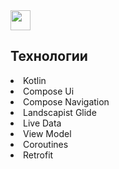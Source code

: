 
<img src="https://github.com/blackcater/blackcater/raw/main/images/Hi.gif" height="32"/>

<h2><span itemprop="name">Технологии</span> </h2>
<li>Kotlin</li>
<li>Compose Ui</li>
<li>Compose Navigation</li>
<li>Landscapist Glide</li>
<li>Live Data</li>
<li>View Model</li>
<li>Coroutines</li>
<li>Retrofit</li>
